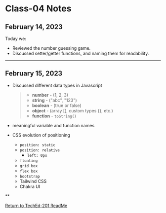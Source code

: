 # Class-04 Notes

## February 14, 2023

Today we:

- Reviewed the number guessing game.
- Discussed setter/getter functions, and naming them for readability.

***

## February 15, 2023

- Discussed different data types in Javascript

  > - **number** - (1, 2, 3)
  > - **string** - ("abc", "123")
  > - **boolean** - (true or false)
  > - **object** - (array [], custom types {}, etc.)
  > - **function** - ```toString()```

- meaningful variable and function names
- CSS evolution of positioning
  - ```position: static```
  - ```position: relative```
    - ```left: 0px```
  - ```floating```
  - ```grid box```
  - ```flex box```
  - ```bootstrap```
  - Tailwind CSS
  - Chakra UI
  
**

[Return to TechEd-201 ReadMe](/README.md)
